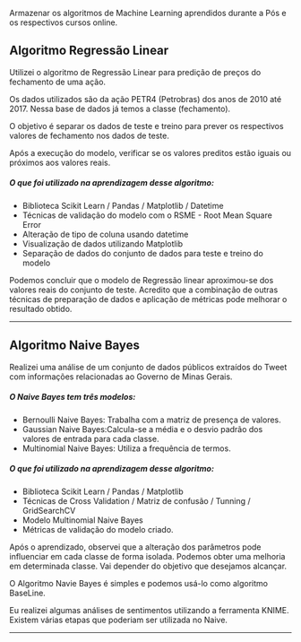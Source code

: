 Armazenar os algoritmos de Machine Learning aprendidos durante a Pós e os respectivos cursos online. 

## Algoritmo Regressão Linear

Utilizei o algoritmo de Regressão Linear para predição de preços do fechamento de uma ação.

Os dados utilizados são da ação PETR4 (Petrobras) dos anos de 2010 até 2017. Nessa base de dados já temos
a classe (fechamento). 

O objetivo é separar os dados de teste e treino para prever os respectivos valores de fechamento nos dados de teste.

Após a execução do modelo, verificar se os valores preditos estão iguais ou próximos aos valores reais.

##### O que foi utilizado na aprendizagem desse algoritmo:

* Biblioteca Scikit Learn / Pandas / Matplotlib / Datetime
* Técnicas de validação do modelo com o RSME - Root Mean Square Error
* Alteração de tipo de coluna usando datetime
* Visualização de dados utilizando Matplotlib
* Separação de dados do conjunto de dados para teste e treino do modelo


Podemos concluir que o modelo de Regressão linear aproximou-se dos valores reais do conjunto de teste. Acredito que a combinação de outras técnicas de preparação de dados e aplicação de métricas pode melhorar o resultado obtido.

------------------------------------------------------------------------------------------------------------------------------------------


## Algoritmo Naive Bayes

Realizei uma análise de um conjunto de dados públicos extraídos do Tweet com informações relacionadas ao Governo de Minas Gerais. 

##### O Naive Bayes tem três modelos: 

* Bernoulli Naive Bayes: Trabalha com a matriz de presença de valores.
* Gaussian Naive Bayes:Calcula-se a média e o desvio padrão dos valores de entrada para cada classe.
* Multinomial Naive Bayes: Utiliza a frequência de termos.

##### O que foi utilizado na aprendizagem desse algoritmo:

* Biblioteca Scikit Learn / Pandas / Matplotlib
* Técnicas de Cross Validation / Matriz de confusão / Tunning / GridSearchCV
* Modelo Multinomial Naive Bayes
* Métricas de validação do modelo criado.

Após o aprendizado, observei que a alteração dos parâmetros pode influenciar em cada classe de forma isolada. Podemos obter uma melhoria em determinada classe. Vai depender do objetivo que desejamos alcançar.

O Algoritmo Navie Bayes é simples e podemos usá-lo como algoritmo BaseLine.

Eu realizei algumas análises de sentimentos utilizando a ferramenta KNIME. Existem várias etapas que poderiam ser utilizada no Naive.

------------------------------------------------------------------------------------------------------------------------------------------

